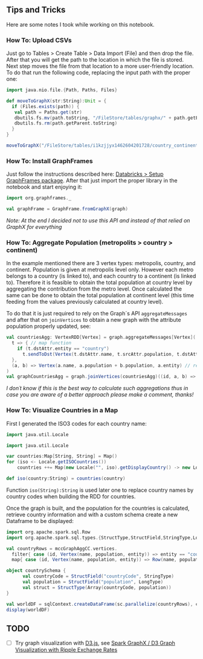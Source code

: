 ## Tips and Tricks

Here are some notes I took while working on this notebook.

### How To: Upload CSVs

Just go to Tables > Create Table > Data Import (File) and then drop the file. After that you will get the path to the location in which the file is stored. Next step moves the file from that location to a more user-friendly location. To do that run the following code, replacing the input path with the proper one:
 
```scala
import java.nio.file.{Path, Paths, Files}

def moveToGraphX(str:String):Unit = {
  if (Files.exists(path)) {
   val path = Paths.get(str)
   dbutils.fs.mv(path.toString, "/FileStore/tables/graphx/" + path.getFileName)
   dbutils.fs.rm(path.getParent.toString)
  }
}

moveToGraphX("/FileStore/tables/i1kzjjyx1462604201728/country_continent.csv")
```

### How To: Install GraphFrames

Just follow the instructions described here: [Databricks > Setup GraphFrames package](http://cdn2.hubspot.net/hubfs/438089/notebooks/help/Setup_graphframes_package.html). After that just import the proper library in the notebook and start enjoying it:

```scala
import org.graphframes._

val graphFrame = GraphFrame.fromGraphX(graph)
```

*Note: At the end I decided not to use this API and instead of that relied on GraphX for everything*

### How To: Aggregate Population (metropolits > country > continent)

In the example mentioned there are 3 vertex types: metropolis, country, and continent. Population is given at metropolis level only. However each metro belongs to a country (is linked to), and each country to a continent (is linked to). Therefore it is feasible to obtain the total population at country level by aggregating the contribution from the metro level. Once calculated the same can be done to obtain the total population at continent level (this time feeding from the values previously calculated at country level).

To do that it is just required to rely on the Graph´s API `aggregateMessages` and after that on `joinVertices` to obtain a new graph with the attribute population properly updated, see:

```scala
val countriesAgg: VertexRDD[Vertex] = graph.aggregateMessages[Vertex](
  t => { // map function
    if (t.dstAttr.entity == "country")
      t.sendToDst(Vertex(t.dstAttr.name, t.srcAttr.population, t.dstAttr.entity))
  },
  (a, b) => Vertex(a.name, a.population + b.population, a.entity) // reduce function
)
val graphCountriesAgg = graph.joinVertices(countriesAgg)((id, a, b) => b) // here we are making a "replacement"
```

*I don´t know if this is the best way to calculate such aggregations thus in case you are aware of a better approach please make a comment, thanks!*

### How To: Visualize Countries in a Map

First I generated the ISO3 codes for each country name:

```scala
import java.util.Locale

import java.util.Locale

var countries:Map[String, String] = Map()
for (iso <- Locale.getISOCountries())
    countries ++= Map(new Locale("", iso).getDisplayCountry() -> new Locale("", iso).getISO3Country())

def iso(country:String) = countries(country)
```

Function `iso(String):String` is used later one to replace country names by country codes when building the RDD for countries.

Once the graph is built, and the population for the countries is calculated, retrieve country information and with a custom schema create a new Dataframe to be displayed:

```scala
import org.apache.spark.sql.Row
import org.apache.spark.sql.types.{StructType,StructField,StringType,LongType}

val countryRows = mccGraphAggCC.vertices.
  filter{ case (id, Vertex(name, population, entity)) => entity == "country" }.
  map{ case (id, Vertex(name, population, entity)) => Row(name, population.toLong) }.collect()

object countrySchema {
      val countryCode = StructField("countryCode", StringType)
      val population = StructField("population", LongType)
      val struct = StructType(Array(countryCode, population))
}

val worldDF = sqlContext.createDataFrame(sc.parallelize(countryRows), countrySchema.struct)
display(worldDF)
```

## TODO

- [ ] Try graph visualization with [D3.js](https://d3js.org/), see [Spark GraphX / D3 Graph Visualization with Ripple Exchange Rates](https://docs.cloud.databricks.com/docs/latest/databricks_guide/09%20Spark%20GraphX/1%20D3%20Graph%20Visualization%20with%20Ripple%20Exchange%20Rates.html) 
